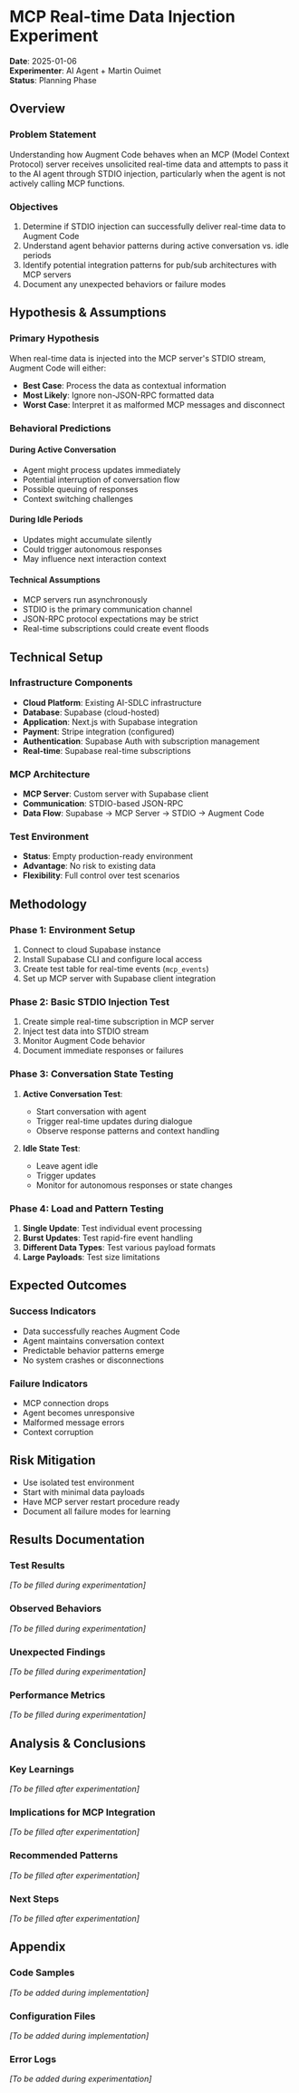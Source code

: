 # MCP Real-time Data Injection Experiment

**Date**: 2025-01-06  
**Experimenter**: AI Agent + Martin Ouimet  
**Status**: Planning Phase

## Overview

### Problem Statement
Understanding how Augment Code behaves when an MCP (Model Context Protocol) server receives unsolicited real-time data and attempts to pass it to the AI agent through STDIO injection, particularly when the agent is not actively calling MCP functions.

### Objectives
1. Determine if STDIO injection can successfully deliver real-time data to Augment Code
2. Understand agent behavior patterns during active conversation vs. idle periods
3. Identify potential integration patterns for pub/sub architectures with MCP servers
4. Document any unexpected behaviors or failure modes

## Hypothesis & Assumptions

### Primary Hypothesis
When real-time data is injected into the MCP server's STDIO stream, Augment Code will either:
- **Best Case**: Process the data as contextual information
- **Most Likely**: Ignore non-JSON-RPC formatted data
- **Worst Case**: Interpret it as malformed MCP messages and disconnect

### Behavioral Predictions

#### During Active Conversation
- Agent might process updates immediately
- Potential interruption of conversation flow
- Possible queuing of responses
- Context switching challenges

#### During Idle Periods
- Updates might accumulate silently
- Could trigger autonomous responses
- May influence next interaction context

#### Technical Assumptions
- MCP servers run asynchronously
- STDIO is the primary communication channel
- JSON-RPC protocol expectations may be strict
- Real-time subscriptions could create event floods

## Technical Setup

### Infrastructure Components
- **Cloud Platform**: Existing AI-SDLC infrastructure
- **Database**: Supabase (cloud-hosted)
- **Application**: Next.js with Supabase integration
- **Payment**: Stripe integration (configured)
- **Authentication**: Supabase Auth with subscription management
- **Real-time**: Supabase real-time subscriptions

### MCP Architecture
- **MCP Server**: Custom server with Supabase client
- **Communication**: STDIO-based JSON-RPC
- **Data Flow**: Supabase → MCP Server → STDIO → Augment Code

### Test Environment
- **Status**: Empty production-ready environment
- **Advantage**: No risk to existing data
- **Flexibility**: Full control over test scenarios

## Methodology

### Phase 1: Environment Setup
1. Connect to cloud Supabase instance
2. Install Supabase CLI and configure local access
3. Create test table for real-time events (`mcp_events`)
4. Set up MCP server with Supabase client integration

### Phase 2: Basic STDIO Injection Test
1. Create simple real-time subscription in MCP server
2. Inject test data into STDIO stream
3. Monitor Augment Code behavior
4. Document immediate responses or failures

### Phase 3: Conversation State Testing
1. **Active Conversation Test**:
   - Start conversation with agent
   - Trigger real-time updates during dialogue
   - Observe response patterns and context handling

2. **Idle State Test**:
   - Leave agent idle
   - Trigger updates
   - Monitor for autonomous responses or state changes

### Phase 4: Load and Pattern Testing
1. **Single Update**: Test individual event processing
2. **Burst Updates**: Test rapid-fire event handling
3. **Different Data Types**: Test various payload formats
4. **Large Payloads**: Test size limitations

## Expected Outcomes

### Success Indicators
- Data successfully reaches Augment Code
- Agent maintains conversation context
- Predictable behavior patterns emerge
- No system crashes or disconnections

### Failure Indicators
- MCP connection drops
- Agent becomes unresponsive
- Malformed message errors
- Context corruption

## Risk Mitigation
- Use isolated test environment
- Start with minimal data payloads
- Have MCP server restart procedure ready
- Document all failure modes for learning

## Results Documentation

### Test Results
*[To be filled during experimentation]*

### Observed Behaviors
*[To be filled during experimentation]*

### Unexpected Findings
*[To be filled during experimentation]*

### Performance Metrics
*[To be filled during experimentation]*

## Analysis & Conclusions

### Key Learnings
*[To be filled after experimentation]*

### Implications for MCP Integration
*[To be filled after experimentation]*

### Recommended Patterns
*[To be filled after experimentation]*

### Next Steps
*[To be filled after experimentation]*

## Appendix

### Code Samples
*[To be added during implementation]*

### Configuration Files
*[To be added during implementation]*

### Error Logs
*[To be added during experimentation]*
